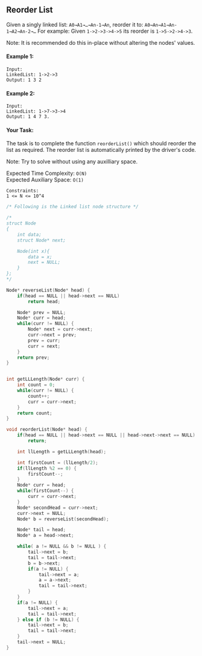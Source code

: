 ## Reorder List

Given a singly linked list: `A0→A1→…→An-1→An`, reorder it to: `A0→An→A1→An-1→A2→An-2→…`
For example: Given `1->2->3->4->5` its reorder is `1->5->2->4->3`.

Note: It is recommended do this in-place without altering the nodes' values.

#### Example 1:

```
Input:
LinkedList: 1->2->3
Output: 1 3 2
```

#### Example 2:

```
Input:
LinkedList: 1->7->3->4
Output: 1 4 7 3.
```

#### Your Task:

The task is to complete the function `reorderList()` which should reorder the list as required. The reorder list is automatically printed by the driver's code.

Note: Try to solve without using any auxilliary space.

Expected Time Complexity: `O(N)`  
Expected Auxiliary Space: `O(1)`

```
Constraints:
1 <= N <= 10^4
```

```c++
/* Following is the Linked list node structure */

/*
struct Node
{
    int data;
    struct Node* next;

    Node(int x){
        data = x;
        next = NULL;
    }
};
*/

Node* reverseList(Node* head) {
    if(head == NULL || head->next == NULL)
        return head;

    Node* prev = NULL;
    Node* curr = head;
    while(curr != NULL) {
        Node* next = curr->next;
        curr->next = prev;
        prev = curr;
        curr = next;
    }
    return prev;
}


int getLLLength(Node* curr) {
    int count = 0;
    while(curr != NULL) {
        count++;
        curr = curr->next;
    }
    return count;
}

void reorderList(Node* head) {
    if(head == NULL || head->next == NULL || head->next->next == NULL)
        return;

    int llLength = getLLLength(head);

    int firstCount = (llLength/2);
    if(llLength %2 == 0) {
        firstCount--;
    }
    Node* curr = head;
    while(firstCount--) {
        curr = curr->next;
    }
    Node* secondHead = curr->next;
    curr->next = NULL;
    Node* b = reverseList(secondHead);

    Node* tail = head;
    Node* a = head->next;

    while( a != NULL && b != NULL ) {
        tail->next = b;
        tail = tail->next;
        b = b->next;
        if(a != NULL) {
            tail->next = a;
            a = a->next;
            tail = tail->next;
        }
    }
    if(a != NULL) {
        tail->next = a;
        tail = tail->next;
    } else if (b != NULL) {
        tail->next = b;
        tail = tail->next;
    }
    tail->next = NULL;
}
```
